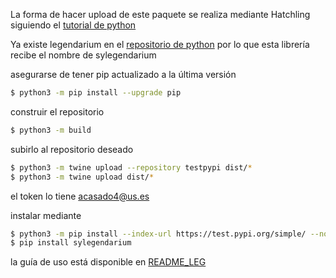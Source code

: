 La forma de hacer upload de este paquete se realiza mediante Hatchling siguiendo el [tutorial de python](https://packaging.python.org/en/latest/tutorials/packaging-projects/)

Ya existe legendarium en el [repositorio de python](https://pypi.org/project/legendarium/) por lo que esta librería recibe el nombre de sylegendarium

asegurarse de tener pip actualizado a la última versión
```bash
$ python3 -m pip install --upgrade pip
```
construir el repositorio
```bash
$ python3 -m build
```

subirlo al repositorio deseado
```bash
$ python3 -m twine upload --repository testpypi dist/*
$ python3 -m twine upload dist/*
```
el token lo tiene acasado4@us.es



instalar mediante
```bash
$ python3 -m pip install --index-url https://test.pypi.org/simple/ --no-deps sylegendarium
$ pip install sylegendarium
```

la guía de uso está disponible en [README_LEG](./README_LEG.md)
